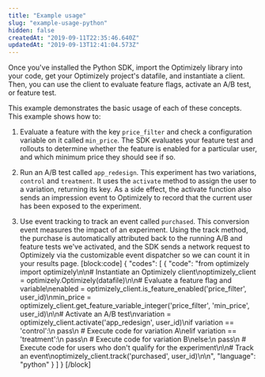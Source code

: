 ```yaml
---
title: "Example usage"
slug: "example-usage-python"
hidden: false
createdAt: "2019-09-11T22:35:46.640Z"
updatedAt: "2019-09-13T12:41:04.573Z"
---
```

Once you've installed the Python SDK, import the Optimizely library into your code, get your Optimizely project's datafile, and instantiate a client. Then, you can use the client to evaluate feature flags, activate an A/B test, or feature test.

This example demonstrates the basic usage of each of these concepts. This example shows how to: 
1. Evaluate a feature with the key `price_filter` and check a configuration variable on it called `min_price`. The SDK evaluates your feature test and rollouts to determine whether the feature is enabled for a particular user, and which minimum price they should see if so.

2. Run an A/B test called `app_redesign`. This experiment has two variations, `control` and `treatment`. It uses the `activate` method to assign the user to a variation, returning its key. As a side effect, the activate function also sends an impression event to Optimizely to record that the current user has been exposed to the experiment. 

3. Use event tracking to track an event called `purchased`. This conversion event measures the impact of an experiment. Using the track method, the purchase is automatically attributed back to the running A/B and feature tests we've activated, and the SDK sends a network request to Optimizely via the customizable event dispatcher so we can count it in your results page.
[block:code]
{
  "codes": [
    {
      "code": "from optimizely import optimizely\n\n# Instantiate an Optimizely client\noptimizely_client = optimizely.Optimizely(datafile)\n\n# Evaluate a feature flag and variable\nenabled = optimizely_client.is_feature_enabled('price_filter', user_id)\nmin_price = optimizely_client.get_feature_variable_integer('price_filter', 'min_price', user_id)\n\n# Activate an A/B test\nvariation = optimizely_client.activate('app_redesign', user_id)\nif variation == 'control':\n    pass\n    # Execute code for variation A\nelif variation == 'treatment':\n    pass\n    # Execute code for variation B\nelse:\n    pass\n    # Execute code for users who don't qualify for the experiment\n\n# Track an event\noptimizely_client.track('purchased', user_id)\n\n",
      "language": "python"
    }
  ]
}
[/block]